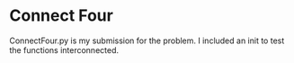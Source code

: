 # Connect Four
ConnectFour.py is my submission for the problem. I included an init to test the functions interconnected.
